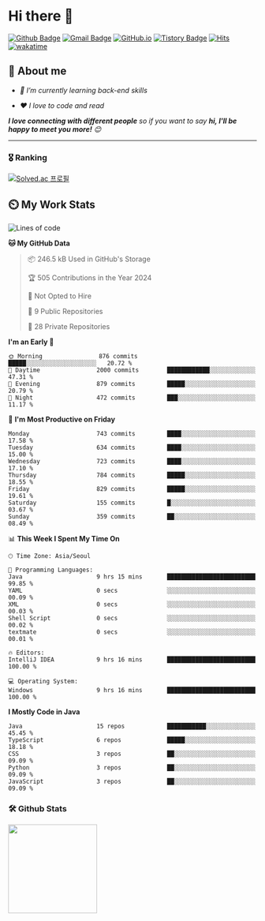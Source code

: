 # Hi there 👋
[![Github Badge](https://img.shields.io/badge/-uiw6unoh-grey?style=flat&logo=github&logoColor=white&link=https://github.com/uiw6unoh/)](https://www.github.com/uiw6unoh/) 
[![Gmail Badge](https://img.shields.io/badge/-uiw6unoh@naver.com-c14438?style=flat&logo=Gmail&logoColor=white&link=mailto:uiw6unoh@naver.com)](mailto:uiw6unoh@naver.com) 
[![GitHub.io](https://img.shields.io/badge/GitHub.io-orange?style=flat&logoColor=white)](https://uiw6unoh.github.io/)
[![Tistory Badge](https://img.shields.io/badge/Tech%20Blog-yellow?style=flat&logoColor=white)](https://www.uiw6unoh.com/)
[![Hits](https://hits.seeyoufarm.com/api/count/incr/badge.svg?url=https%3A%2F%2Fgithub.com%2Fuiw6unoh&count_bg=%2379C83D&title_bg=%23555555&icon=&icon_color=%23E7E7E7&title=hits&edge_flat=false)](https://hits.seeyoufarm.com)
[![wakatime](https://wakatime.com/badge/user/54252e40-b19e-45e1-9ec9-fb1c5a26c628.svg)](https://wakatime.com/@54252e40-b19e-45e1-9ec9-fb1c5a26c628)
<!-- [![Portfolio Badge](https://img.shields.io/badge/portfolio-web-blue?style=flat&link=https://github.com/uiw6unoh/)](https://github.com/uiw6unoh/)  -->

## 💬 About me
<em>
 
- 🌱 I’m currently learning back-end skills
 
- ❤️ I love to code and read
</em>

<em><b>I love connecting with different people</b> so if you want to say <b>hi, I'll be happy to meet you more!</b> 😊</em>

---
### 🎖️ Ranking
[![Solved.ac 프로필](http://mazassumnida.wtf/api/v2/generate_badge?boj=uiw6unoh)](https://www.acmicpc.net/user/uiw6unoh)

## ⏲️ My Work Stats
<!--[![uiw6unoh's wakatime stats](https://github-readme-stats.vercel.app/api/wakatime?username=uiw6unoh)]-->

<!--START_SECTION:waka-->
![Lines of code](https://img.shields.io/badge/From%20Hello%20World%20I%27ve%20Written-3.0%20million%20lines%20of%20code-blue)

**🐱 My GitHub Data** 

> 📦 246.5 kB Used in GitHub's Storage 
 > 
> 🏆 505 Contributions in the Year 2024
 > 
> 🚫 Not Opted to Hire
 > 
> 📜 9 Public Repositories 
 > 
> 🔑 28 Private Repositories 
 > 
**I'm an Early 🐤** 

```text
🌞 Morning                876 commits         █████░░░░░░░░░░░░░░░░░░░░   20.72 % 
🌆 Daytime                2000 commits        ████████████░░░░░░░░░░░░░   47.31 % 
🌃 Evening                879 commits         █████░░░░░░░░░░░░░░░░░░░░   20.79 % 
🌙 Night                  472 commits         ███░░░░░░░░░░░░░░░░░░░░░░   11.17 % 
```
📅 **I'm Most Productive on Friday** 

```text
Monday                   743 commits         ████░░░░░░░░░░░░░░░░░░░░░   17.58 % 
Tuesday                  634 commits         ████░░░░░░░░░░░░░░░░░░░░░   15.00 % 
Wednesday                723 commits         ████░░░░░░░░░░░░░░░░░░░░░   17.10 % 
Thursday                 784 commits         █████░░░░░░░░░░░░░░░░░░░░   18.55 % 
Friday                   829 commits         █████░░░░░░░░░░░░░░░░░░░░   19.61 % 
Saturday                 155 commits         █░░░░░░░░░░░░░░░░░░░░░░░░   03.67 % 
Sunday                   359 commits         ██░░░░░░░░░░░░░░░░░░░░░░░   08.49 % 
```


📊 **This Week I Spent My Time On** 

```text
🕑︎ Time Zone: Asia/Seoul

💬 Programming Languages: 
Java                     9 hrs 15 mins       █████████████████████████   99.85 % 
YAML                     0 secs              ░░░░░░░░░░░░░░░░░░░░░░░░░   00.09 % 
XML                      0 secs              ░░░░░░░░░░░░░░░░░░░░░░░░░   00.03 % 
Shell Script             0 secs              ░░░░░░░░░░░░░░░░░░░░░░░░░   00.02 % 
textmate                 0 secs              ░░░░░░░░░░░░░░░░░░░░░░░░░   00.01 % 

🔥 Editors: 
IntelliJ IDEA            9 hrs 16 mins       █████████████████████████   100.00 % 

💻 Operating System: 
Windows                  9 hrs 16 mins       █████████████████████████   100.00 % 
```

**I Mostly Code in Java** 

```text
Java                     15 repos            ███████████░░░░░░░░░░░░░░   45.45 % 
TypeScript               6 repos             █████░░░░░░░░░░░░░░░░░░░░   18.18 % 
CSS                      3 repos             ██░░░░░░░░░░░░░░░░░░░░░░░   09.09 % 
Python                   3 repos             ██░░░░░░░░░░░░░░░░░░░░░░░   09.09 % 
JavaScript               3 repos             ██░░░░░░░░░░░░░░░░░░░░░░░   09.09 % 
```




<!--END_SECTION:waka-->

### 🛠️ Github Stats <br/>
<p>
  <img height="180em" src="https://github-readme-stats-git-masterrstaa-rickstaa.vercel.app/api?username=uiw6unoh&show_icons=true&include_all_commits=true">
 <!--
  <img height="180em" src="https://github-readme-stats-git-masterrstaa-rickstaa.vercel.app/api/top-langs/?username=uiw6unoh&layout=compact">
 -->
</p>

